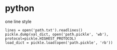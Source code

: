 # python  

one line style  
```
lines = open('path.txt').readlines()
pickle.dump(val_dict, open('path.pickle', 'wb'), protocol=pickle.HIGHEST_PROTOCOL)
load_dict = pickle.load(open('path.pickle', 'rb'))
```
